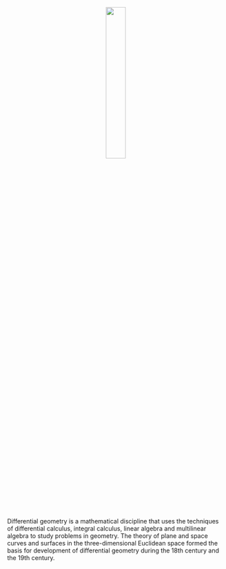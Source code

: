 <div align="center">
  <img src="https://upload.wikimedia.org/wikipedia/commons/8/89/Hyperbolic_triangle.svg" width = "30%" height = "30%">
 </div>
 
Differential geometry is a mathematical discipline that uses the techniques of differential calculus, integral calculus, linear algebra and multilinear algebra to study problems in geometry. The theory of plane and space curves and surfaces in the three-dimensional Euclidean space formed the basis for development of differential geometry during the 18th century and the 19th century.
